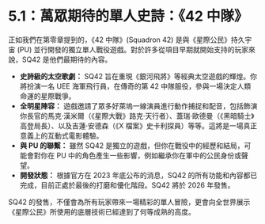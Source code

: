 # 5.1：萬眾期待的單人史詩：《42 中隊》

正如我們在第零章提到的，《42 中隊》(Squadron 42) 是與《星際公民》持久宇宙 (PU) 並行開發的獨立單人戰役遊戲。對於許多從項目早期就開始支持的玩家來說，SQ42 是他們最期待的內容。

- **史詩級的太空歌劇：** SQ42 旨在重現《銀河飛將》等經典太空遊戲的輝煌。你將扮演一名 UEE 海軍飛行員，在傳奇的第 42 中隊服役，參與一場決定人類命運的星際戰爭。
- **全明星陣容：** 遊戲邀請了眾多好萊塢一線演員進行動作捕捉和配音，包括飾演你長官的馬克·漢米爾（《星際大戰》路克·天行者）、蓋瑞·歐德曼（《黑暗騎士》高登局長）、以及吉蓮·安德森（《X 檔案》史卡利探員）等等。這將是一場真正意義上的互動式電影體驗。
- **與 PU 的聯繫：** 雖然 SQ42 是獨立的遊戲，但你在戰役中的經歷和結局，可能會對你在 PU 中的角色產生一些影響，例如繼承你在軍中的公民身份或聲望。
- **開發狀態：** 根據官方在 2023 年底公布的消息，SQ42 的所有功能和內容都已完成，目前正處於最後的打磨和優化階段。SQ42 將於 2026 年發售。

SQ42 的發售，不僅會為所有玩家帶來一場精彩的單人冒險，更會向全世界展示《星際公民》所使用的底層技術已經達到了何等成熟的高度。
